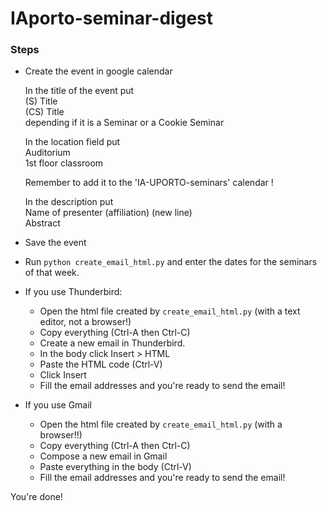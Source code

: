 # IAporto-seminar-digest

### Steps 

- Create the event in google calendar

	In the title of the event put  
	  (S) Title  
	  (CS) Title  
	depending if it is a Seminar or a Cookie Seminar

	In the location field put  
	Auditorium  
	1st floor classroom

	Remember to add it to the 'IA-UPORTO-seminars' calendar !

	In the description put  
	Name of presenter (affiliation) (new line)  
	Abstract

- Save the event
- Run `python create_email_html.py` and enter the dates for the seminars of that week. 
- If you use Thunderbird:  
	- Open the html file created by `create_email_html.py` (with a text editor, not a browser!)
	- Copy everything (Ctrl-A then Ctrl-C)
	- Create a new email in Thunderbird.
	- In the body click Insert > HTML
	- Paste the HTML code (Ctrl-V)
	- Click Insert
	- Fill the email addresses and you're ready to send the email!

- If you use Gmail
	- Open the html file created by `create_email_html.py` (with a browser!!)
	- Copy everything (Ctrl-A then Ctrl-C)
	- Compose a new email in Gmail
	- Paste everything in the body (Ctrl-V)
	- Fill the email addresses and you're ready to send the email!

You're done!

